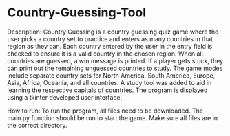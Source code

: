 # Country-Guessing-Tool

Description:
Country Guessing is a country guessing quiz game where the user picks a country set to practice and enters as many countries in that region as they can. Each country entered by the user in the entry field is checked to ensure it is a valid country in the chosen region. When all countries are guessed, a win message is printed. If a player gets stuck, they can print out the remaining unguessed countries to study. The game modes include separate country sets for North America, South America, Europe, Asia, Africa, Oceania, and all countries. A study tool was added to aid in learning the respective capitals of countries. The program is displayed using a tkinter developed user interface.

How to run:
To run the program, all files need to be downloaded. The main.py function should be run to start the game. Make sure all files are in the correct directory.
